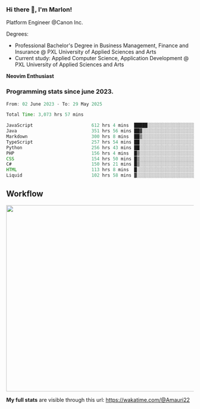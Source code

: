 
### Hi there 👋, I'm Marlon!

Platform Engineer @Canon Inc.

Degrees: 
- Professional Bachelor's Degree in Business Management, Finance and Insurance @ PXL University of Applied Sciences and Arts
- Current study: Applied Computer Science, Application Development @ PXL University of Applied Sciences and Arts

**Neovim Enthusiast**

### Programming stats since june 2023.
<!--START_SECTION:waka-->

```java
From: 02 June 2023 - To: 29 May 2025

Total Time: 3,073 hrs 57 mins

JavaScript                      612 hrs 4 mins  █████░░░░░░░░░░░░░░░░░░░░   19.47 %
Java                            351 hrs 56 mins ██▓░░░░░░░░░░░░░░░░░░░░░░   11.19 %
Markdown                        300 hrs 8 mins  ██▒░░░░░░░░░░░░░░░░░░░░░░   09.55 %
TypeScript                      257 hrs 54 mins ██░░░░░░░░░░░░░░░░░░░░░░░   08.20 %
Python                          256 hrs 43 mins ██░░░░░░░░░░░░░░░░░░░░░░░   08.17 %
PHP                             156 hrs 4 mins  █▒░░░░░░░░░░░░░░░░░░░░░░░   04.96 %
CSS                             154 hrs 50 mins █▒░░░░░░░░░░░░░░░░░░░░░░░   04.93 %
C#                              150 hrs 21 mins █▒░░░░░░░░░░░░░░░░░░░░░░░   04.78 %
HTML                            113 hrs 8 mins  █░░░░░░░░░░░░░░░░░░░░░░░░   03.60 %
Liquid                          102 hrs 58 mins ▓░░░░░░░░░░░░░░░░░░░░░░░░   03.28 %
```

<!--END_SECTION:waka-->

## Workflow
<a href="https://wakatime.com"><img width="750" height="500" src="https://wakatime.com/share/@Amauri22/c9755ad7-b574-44e4-a9ee-ddb3582724ea.png" /></a>

**My full stats** are visible through this url: https://wakatime.com/@Amauri22
